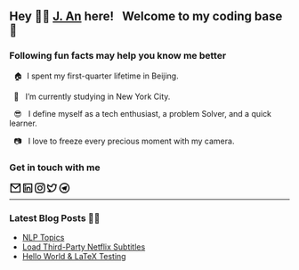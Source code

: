## Hey 👋🏻 [J. An](https://j-an.org/) here! &nbsp; Welcome to my coding base 🤗


### Following fun facts may help you know me better

&nbsp; 🏠&nbsp;&nbsp;I spent my first-quarter lifetime in Beijing.

&nbsp; 🦁 &nbsp; I’m currently studying in New York City.

&nbsp; 😎 &nbsp; I define myself as a tech enthusiast, a problem Solver, and a quick learner.

&nbsp; 📷 &nbsp; I love to freeze every precious moment with my camera.


### Get in touch with me

[<img align="left" alt="mail" width="22px" src="https://raw.githubusercontent.com/J-An-dev/J-An-dev/e8e71e7bc212cb15cc4f9aeccee8ce6dfd081aaf/img/mail-line.svg" />][mail]

[<img align="left" alt="LinkedIn" width="22px" src="https://raw.githubusercontent.com/J-An-dev/J-An-dev/cdfa83e35bd1c033ab76599729d76606390d0ea3/img/linkedin-box-line.svg" />][linkedin]

[<img align="left" alt="Instagram" width="22px" src="https://raw.githubusercontent.com/J-An-dev/J-An-dev/af42dd731cabf4b945bc0429ed2c25b79553b69e/img/instagram-line.svg" />][instagram]

[<img align="left" alt="Twitter" width="22px" src="https://raw.githubusercontent.com/J-An-dev/J-An-dev/af42dd731cabf4b945bc0429ed2c25b79553b69e/img/twitter-line.svg" />][twitter]

[<img align="left" alt="Telegram Channel" width="22px" src="https://raw.githubusercontent.com/J-An-dev/J-An-dev/1604ca5699bede329c52acc6b54ed0f0d1560d0b/img/telegram-line.svg" />][telegram]

<br />

---

### Latest Blog Posts ✍🏻 
<!-- BLOG-POST-LIST:START -->
- [NLP Topics](https://j-an.org/blog/nlp-topics/)
- [Load Third-Party Netflix Subtitles](https://j-an.org/blog/netflix-subtitles/)
- [Hello World & LaTeX Testing](https://j-an.org/blog/hello-world/)
<!-- BLOG-POST-LIST:END -->

[website]: https://j-an.org/
[mail]: mailto:ja3375@columbia.edu
[linkedin]: https://www.linkedin.com/in/jie-an/
[instagram]: https://www.instagram.com/aj_ins/
[twitter]: https://twitter.com/anjie_tweet/
[telegram]: https://t.me/ajteleworld

